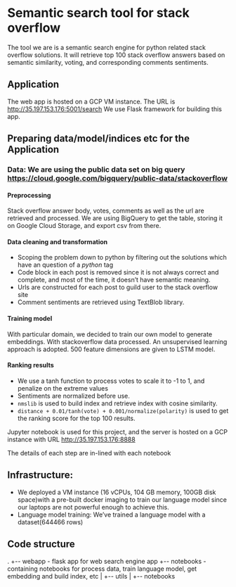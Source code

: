 # Semantic search tool for stack overflow 

The tool we are is a semantic search engine for python related stack overflow solutions. It will retrieve top 100 stack overflow answers based on semantic similarity, voting, and corresponding comments sentiments.

## Application
The web app is hosted on a GCP VM instance. The URL is http://35.197.153.176:5001/search
We use Flask framework for building this app.

## Preparing data/model/indices etc for the Application

### Data: We are using the public data set on big query https://cloud.google.com/bigquery/public-data/stackoverflow
#### Preprocessing
Stack overflow answer body, votes, comments as well as the url are retrieved and processed. We are using BigQuery to get the table, storing it on Google Cloud Storage, and export csv from there.

#### Data cleaning and transformation
- Scoping the problem down to python by filtering out the solutions which have an question of a *python* tag
- Code block in each post is removed since it is not always correct and complete, and most of the time, it doesn’t have semantic meaning.
- Urls are constructed for each post to guild user to the stack overflow site
- Comment sentiments are retrieved using TextBlob library.

#### Training model
With particular domain, we decided to train our own model to generate embeddings. With stackoverflow data processed. An unsupervised learning approach is adopted. 500 feature dimensions are given to LSTM model.

#### Ranking results
- We use a tanh function to process votes to scale it to -1 to 1, and penalize on the extreme values
- Sentiments are normalized before use.
- `nmslib` is used to build index and retrieve index with cosine similarity. 
- `distance + 0.01/tanh(vote) + 0.001/normalize(polarity)` is used to get the ranking score for the top 100 results.

Jupyter notebook is used for this project, and the server is hosted on a GCP instance with URL http://35.197.153.176:8888

The details of each step are in-lined with each notebook

## Infrastructure: 
- We deployed a VM instance (16 vCPUs, 104 GB memory, 100GB disk space)with a pre-built docker imaging to train our language model since our laptops are not powerful enough to achieve this.
- Language model training: 
We’ve trained a language model with a dataset(644466 rows)

## Code structure
.
+-- webapp - flask app for web search engine app
+-- notebooks - containing notebooks for process data, train language model, get embedding and build index, etc
|   +-- utils
|   +-- notebooks
	
